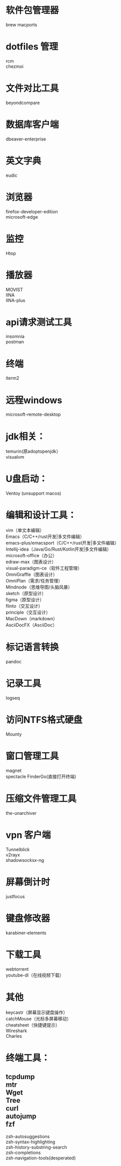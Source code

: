 # 软件包管理器
brew
macports  

# dotfiles 管理
rcm  
chezmoi   

# 文件对比工具
beyondcompare

# 数据库客户端
dbeaver-enterprise         

# 英文字典
eudic                           
  

# 浏览器
firefox-developer-edition  
microsoft-edge  

# 监控
Htop

# 播放器
MOVIST  
IINA  
IINA-plus  

# api请求测试工具
insomnia                        
postman


# 终端
iterm2                          

# 远程windows
microsoft-remote-desktop

# jdk相关：
temurin(原adoptopenjdk）    
visualvm   


# U盘启动：
Ventoy (unsupport macos)

# 编辑和设计工具：
vim（单文本编辑）  
Emacs（C/C++/rust开发|多文件编辑）  
emacs-plus/emacsport（C/C++/rust开发|多文件编辑）      
Intellij-idea（Java/Go/Rust/Kotlin开发|多文件编辑）     
microsoft-office（办公）    
edraw-max（图表设计）  
visual-paradigm-ce（软件工程管理）    
OmniGraffle（图表设计）  
OmniPlan（需求/任务管理）  
Mindnode（思维导图/头脑风暴）   
sketch（原型设计）     
figma（原型设计）  
flinto（交互设计）   
principle（交互设计）   
MacDown（markdown）  
AsciiDocFX（AsciiDoc）   

# 标记语言转换  
pandoc  

# 记录工具  
logseq  


# 访问NTFS格式硬盘
Mounty

# 窗口管理工具
magnet  
spectacle
FinderGo(直接打开终端)

# 压缩文件管理工具
the-unarchiver

# vpn 客户端
Tunnelblick  
v2rayx  
shadowsocksx-ng  

# 屏幕倒计时
justfocus

# 键盘修改器
karabiner-elements

# 下载工具
webtorrent  
youtube-dl（在线视频下载） 

# 其他  
keycastr（屏幕显示键盘操作）   
catchMouse（光标多屏幕移动）    
cheatsheet（快捷键提示）  
Wireshark  
Charles   

# 终端工具：  
tcpdump  
mtr  
Wget   
Tree   
curl  
autojump    
fzf  
-------------------------------------
zsh-autosuggestions  
zsh-syntax-highlighting  
zsh-history-substring-search  
zsh-completions  
zsh-navigation-tools(desperated)  


  
